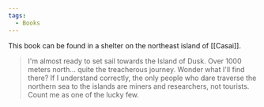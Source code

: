 ```yaml
---
tags:
  - Books
---
```


This book can be found in a shelter on the northeast island of [[Casai]].

> I'm almost ready to set sail towards the Island of Dusk. Over 1000 meters north... quite the treacherous journey. Wonder what I'll find there? If I understand correctly, the only people who dare traverse the northern sea to the islands are miners and researchers, not tourists. Count me as one of the lucky few.
